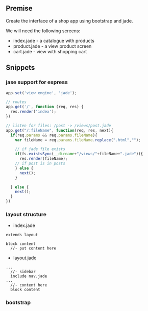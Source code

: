
## Premise

Create the interface of a shop app using bootstrap and jade. 

We will need the following screens:
- index.jade - a catalogue with products
- product.jade - a view product screen
- cart.jade - view with shopping cart 



## Snippets

### jase support for express

```js
app.set('view engine', 'jade');

// routes
app.get('/', function (req, res) {
  res.render('index');
})

// listen for files: /post -> /views/post.jade
app.get("/:fileName", function(req, res, next){
  if(req.params && req.params.fileName){
    var fileName = req.params.fileName.replace(".html","");

    // if jade file exists
    if(fs.existsSync(__dirname+"/views/"+fileName+".jade")){
      res.render(fileName);
    // if post is in posts
    } else {
      next();
    }

  } else {
    next();
  }
})
```

### layout structure

- index.jade
```jade
extends layout

block content
  //- put content here
```

- layout.jade
```jade
...
  //- sidebar
  include nav.jade
... 
  //- content here
  block content
```

### bootstrap 

